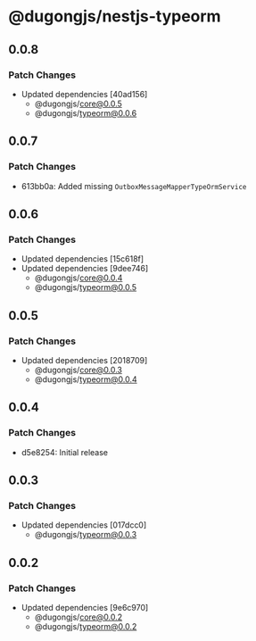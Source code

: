 # @dugongjs/nestjs-typeorm

## 0.0.8

### Patch Changes

- Updated dependencies [40ad156]
    - @dugongjs/core@0.0.5
    - @dugongjs/typeorm@0.0.6

## 0.0.7

### Patch Changes

- 613bb0a: Added missing `OutboxMessageMapperTypeOrmService`

## 0.0.6

### Patch Changes

- Updated dependencies [15c618f]
- Updated dependencies [9dee746]
    - @dugongjs/core@0.0.4
    - @dugongjs/typeorm@0.0.5

## 0.0.5

### Patch Changes

- Updated dependencies [2018709]
    - @dugongjs/core@0.0.3
    - @dugongjs/typeorm@0.0.4

## 0.0.4

### Patch Changes

- d5e8254: Initial release

## 0.0.3

### Patch Changes

- Updated dependencies [017dcc0]
    - @dugongjs/typeorm@0.0.3

## 0.0.2

### Patch Changes

- Updated dependencies [9e6c970]
    - @dugongjs/core@0.0.2
    - @dugongjs/typeorm@0.0.2
